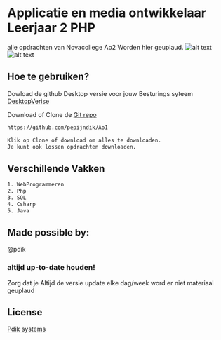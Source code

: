 # Applicatie en media ontwikkelaar Leerjaar 2 PHP

alle opdrachten van Novacollege Ao2 Worden hier geuplaud.
![alt text](https://www.pdik.nl/portfolio/logopepijn.jpg)
![alt text](https://www.novacollege.nl/Content/img/logo.png)

## Hoe te gebruiken?

Dowload de github Desktop versie voor jouw Besturings syteem
[DesktopVerise](https://desktop.github.com)

Download of Clone de [Git repo](https://github.com/pepijndik/ao2)

```bash
https://github.com/pepijndik/Ao1

Klik op Clone of download om alles te downloaden.
Je kunt ook lossen opdrachten downloaden.
```

## Verschillende Vakken

```bash
1. WebProgrammeren
2. Php
3. SQL
4. Csharp
5. Java
```

## Made possible by:

@pdik

### altijd up-to-date houden!

Zorg dat je Altijd de versie update elke dag/week word er niet materiaal geuplaud

## License

[Pdik systems](https://pdik.nl/)
